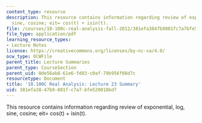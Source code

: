 ```yaml
---
content_type: resource
description: This resource contains information regarding review of exponential, log,
  sine, cosine; eit= cos(t) + isin(t).
file: /courses/18-100c-real-analysis-fall-2012/381efa3847b9801fc7a7bfe520018bd7_MIT18_100CF12_l23sum.pdf
file_type: application/pdf
learning_resource_types:
- Lecture Notes
license: https://creativecommons.org/licenses/by-nc-sa/4.0/
ocw_type: OCWFile
parent_title: Lecture Summaries
parent_type: CourseSection
parent_uid: 0de56ab8-61e6-fd83-c0af-79b956f08d7c
resourcetype: Document
title: '18.100C Real Analysis: Lecture 23 Summary'
uid: 381efa38-47b9-801f-c7a7-bfe520018bd7
---
```

This resource contains information regarding review of exponential, log, sine, cosine; eit= cos(t) + isin(t).